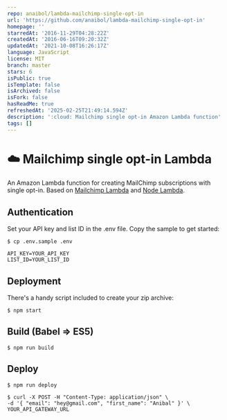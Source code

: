 ```yaml
---
repo: anaibol/lambda-mailchimp-single-opt-in
url: 'https://github.com/anaibol/lambda-mailchimp-single-opt-in'
homepage: ''
starredAt: '2016-11-29T04:28:22Z'
createdAt: '2016-06-16T09:20:32Z'
updatedAt: '2021-10-08T16:26:17Z'
language: JavaScript
license: MIT
branch: master
stars: 6
isPublic: true
isTemplate: false
isArchived: false
isFork: false
hasReadMe: true
refreshedAt: '2025-02-25T21:49:14.594Z'
description: ':cloud: Mailchimp single opt-in Amazon Lambda function'
tags: []
---
```


# :cloud: Mailchimp single opt-in Lambda
An Amazon Lambda function for creating MailChimp subscriptions with single opt-in.
Based on [Mailchimp Lambda](https://github.com/TaylorBriggs/mailchimp-lambda) and [Node Lambda](https://github.com/motdotla/node-lambda).

## Authentication

Set your API key and list ID in the .env file. Copy the sample to get started:

```
$ cp .env.sample .env

API_KEY=YOUR_API_KEY
LIST_ID=YOUR_LIST_ID

```

## Deployment

There's a handy script included to create your zip archive:

```
$ npm start
```

## Build (Babel ⇒ ES5)

```
$ npm run build
```

## Deploy

```
$ npm run deploy
```

```
$ curl -X POST -H "Content-Type: application/json" \
-d '{ "email": "hey@gmail.com", "first_name": "Anibal" }' \
YOUR_API_GATEWAY_URL
```
